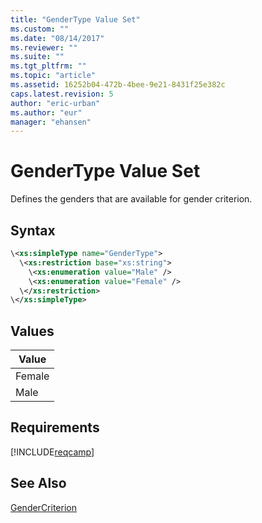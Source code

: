 ```yaml
---
title: "GenderType Value Set"
ms.custom: ""
ms.date: "08/14/2017"
ms.reviewer: ""
ms.suite: ""
ms.tgt_pltfrm: ""
ms.topic: "article"
ms.assetid: 16252b04-472b-4bee-9e21-8431f25e382c
caps.latest.revision: 5
author: "eric-urban"
ms.author: "eur"
manager: "ehansen"
---
```

# GenderType Value Set
Defines the genders that are available for gender criterion.

## Syntax

```xml
\<xs:simpleType name="GenderType">
  \<xs:restriction base="xs:string">
    \<xs:enumeration value="Male" />
    \<xs:enumeration value="Female" />
  \</xs:restriction>
\</xs:simpleType>
```

## Values

|Value|
|---------|
|Female|
|Male|

## Requirements
[!INCLUDE[reqcamp](../campaign-api/includes/reqcamp.md)]
## See Also
[GenderCriterion](../campaign-api/gendercriterion-data-object.md)

